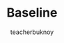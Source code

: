 ---
title: "Baseline"
description: Mga resources tungkol sa Web Platform Baseline
author: teacherbuknoy
permalink: /resources/baseline/
eleventyExcludeFromCollections: false
disableToc: true
urls:
  - https://developer.mozilla.org/en-US/blog/baseline-unified-view-stable-web-features/
  - https://developer.mozilla.org/en-US/blog/baseline-evolution-on-mdn/
  - https://www.smashingmagazine.com/2023/05/smashing-podcast-episode-61/
  - https://webkit.org/blog/13706/interop-2023/
  - https://web.dev/baseline
  - https://web.dev/baseline/2024
---